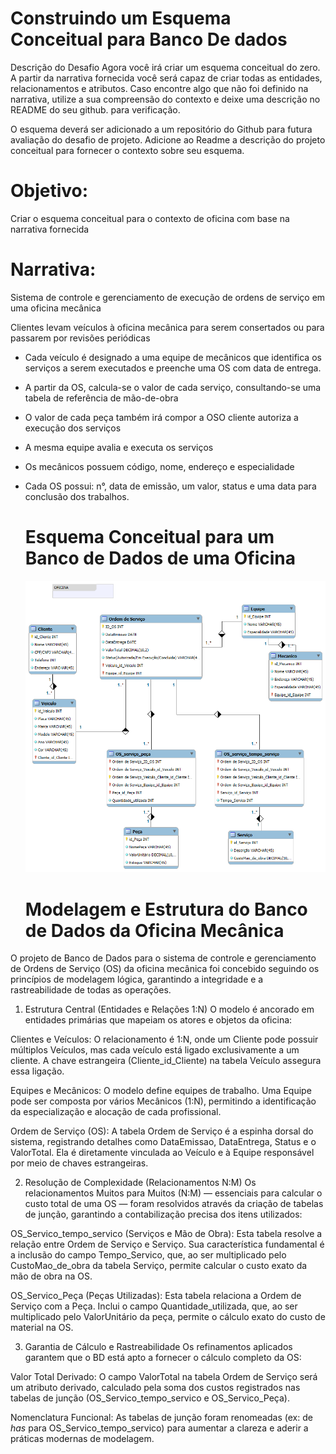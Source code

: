 # Construindo um Esquema Conceitual para Banco De dados

Descrição do Desafio
Agora você irá criar um esquema conceitual do zero. A partir da narrativa fornecida você será capaz de criar todas as entidades, relacionamentos e atributos. Caso encontre algo que não foi definido na narrativa, utilize a sua compreensão do contexto e deixe uma descrição no README do seu github. para verificação.

O esquema deverá ser adicionado a um repositório do Github para futura avaliação do desafio de projeto. Adicione ao Readme a descrição do projeto conceitual para fornecer o contexto sobre seu esquema.

# Objetivo:
Criar o esquema conceitual para o contexto de oficina com base na narrativa fornecida

# Narrativa:

Sistema de controle e gerenciamento de execução de ordens de serviço em uma oficina mecânica

Clientes levam veículos à oficina mecânica para serem consertados ou para passarem por revisões  periódicas

- Cada veículo é designado a uma equipe de mecânicos que identifica os serviços a serem executados e preenche uma OS com data de entrega.

- A partir da OS, calcula-se o valor de cada serviço, consultando-se uma tabela de referência de mão-de-obra

- O valor de cada peça também irá compor a OSO cliente autoriza a execução dos serviços

- A mesma equipe avalia e executa os serviços

- Os mecânicos possuem código, nome, endereço e especialidade

- Cada OS possui: n°, data de emissão, um valor, status e uma data para conclusão dos trabalhos.

  # Esquema Conceitual para um Banco de Dados de uma Oficina

  ![img](https://github.com/ThiagoKioshima/Esquema_Conceitual_BD_Oficina/blob/main/Oficina.png)


  # Modelagem e Estrutura do Banco de Dados da Oficina Mecânica
O projeto de Banco de Dados para o sistema de controle e gerenciamento de Ordens de Serviço (OS) da oficina mecânica foi concebido seguindo os princípios de modelagem lógica, garantindo a integridade e a rastreabilidade de todas as operações.

1. Estrutura Central (Entidades e Relações 1:N)
O modelo é ancorado em entidades primárias que mapeiam os atores e objetos da oficina:

Clientes e Veículos: O relacionamento é 1:N, onde um Cliente pode possuir múltiplos Veículos, mas cada veículo está ligado exclusivamente a um cliente. A chave estrangeira (Cliente_id_Cliente) na tabela Veículo assegura essa ligação.

Equipes e Mecânicos: O modelo define equipes de trabalho. Uma Equipe pode ser composta por vários Mecânicos (1:N), permitindo a identificação da especialização e alocação de cada profissional.

Ordem de Serviço (OS): A tabela Ordem de Serviço é a espinha dorsal do sistema, registrando detalhes como DataEmissao, DataEntrega, Status e o ValorTotal. Ela é diretamente vinculada ao Veículo e à Equipe responsável por meio de chaves estrangeiras.

2. Resolução de Complexidade (Relacionamentos N:M)
Os relacionamentos Muitos para Muitos (N:M) — essenciais para calcular o custo total de uma OS — foram resolvidos através da criação de tabelas de junção, garantindo a contabilização precisa dos itens utilizados:

OS_Servico_tempo_servico (Serviços e Mão de Obra): Esta tabela resolve a relação entre Ordem de Serviço e Serviço. Sua característica fundamental é a inclusão do campo Tempo_Servico, que, ao ser multiplicado pelo CustoMao_de_obra da tabela Serviço, permite calcular o custo exato da mão de obra na OS.

OS_Servico_Peça (Peças Utilizadas): Esta tabela relaciona a Ordem de Serviço com a Peça. Inclui o campo Quantidade_utilizada, que, ao ser multiplicado pelo ValorUnitário da peça, permite o cálculo exato do custo de material na OS.

3. Garantia de Cálculo e Rastreabilidade
Os refinamentos aplicados garantem que o BD está apto a fornecer o cálculo completo da OS:

Valor Total Derivado: O campo ValorTotal na tabela Ordem de Serviço será um atributo derivado, calculado pela soma dos custos registrados nas tabelas de junção (OS_Servico_tempo_servico e OS_Servico_Peça).

Nomenclatura Funcional: As tabelas de junção foram renomeadas (ex: de _has_ para OS_Servico_tempo_servico) para aumentar a clareza e aderir a práticas modernas de modelagem.
